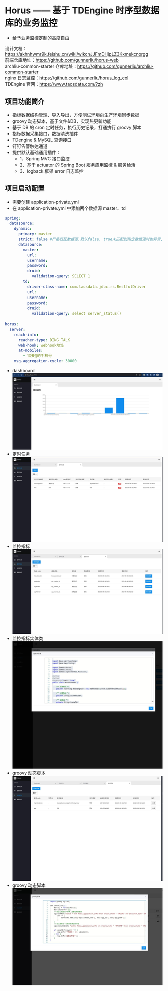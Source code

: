 # Horus —— 基于 TDEngine 时序型数据库的业务监控

- 给予业务监控定制的高度自由

设计文档：https://akhnhwmr9k.feishu.cn/wiki/wikcnJJFmDHjpLZ3Kxmekcnorgg  
前端仓库地址：https://github.com/gunnerliu/horus-web  
archliu-common-starter 仓库地址：https://github.com/gunnerliu/archliu-common-starter  
nginx 日志监控：https://github.com/gunnerliu/horus_log_col  
TDEngine 官网：https://www.taosdata.com/?zh

## 项目功能简介
- 指标数据结构管理、导入导出，方便测试环境向生产环境同步数据
- groovy 动态脚本，基于文件&DB，实现热更新功能
- 基于 DB 的 cron 定时任务，执行历史记录，打通执行 groovy 脚本
- 指标数据采集接口，数据清洗插件
- TDengine & MySQL 查询接口
- 钉钉告警触达通道
- 提供默认基础通用插件：
  - 1、Spring MVC 接口监控
  - 2、基于 actuator 的 Spring Boot 服务应用监控 & 服务检活
  - 3、logback 框架 error 日志监控

## 项目启动配置

- 需要创建 application-private.yml
- 在 application-private.yml 中添加两个数据源 master、td

```yml
spring:
  datasource:
    dynamic:
      primary: master
      strict: false #严格匹配数据源,默认false. true未匹配到指定数据源时抛异常,false使用默认数据源
      datasource:
        master:
          url:
          username:
          password:
          druid:
            validation-query: SELECT 1
        td:
          driver-class-name: com.taosdata.jdbc.rs.RestfulDriver
          url:
          username:
          password:
          druid:
            validation-query: select server_status()

horus:
  server:
    reach-info:
      reacher-type: DING_TALK
      web-hook: webhook地址
      at-mobiles:
        - 需要@的手机号
    msg-aggregation-cycle: 30000
```

- dashboard
  ![image](horus-server/src/main/resources/images/1.jpg)
- 定时任务
  ![image](horus-server/src/main/resources/images/2.jpg)
- 监控指标
  ![image](horus-server/src/main/resources/images/3.jpg)
- 监控指标实体类
  ![image](horus-server/src/main/resources/images/4.jpg)
- groovy 动态脚本
  ![image](horus-server/src/main/resources/images/5.jpg)
- groovy 动态脚本
  ![image](horus-server/src/main/resources/images/6.jpg)
